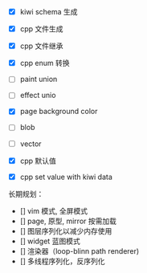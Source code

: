 - [x] kiwi schema 生成
- [x] cpp 文件生成
- [x] cpp 文件继承
- [x] cpp enum 转换
- [ ] paint union
- [ ] effect unio
- [x] page background color
- [ ] blob
- [ ] vector

- [x] cpp 默认值
- [x] cpp set value with kiwi data


长期规划：

- [] vim 模式, 全屏模式
- [] page, 原型, mirror 按需加载
- [] 图层序列化以减少内存使用
- [] widget 蓝图模式
- [] 渲染器（loop-blinn path renderer)
- [] 多线程序列化，反序列化
